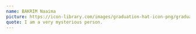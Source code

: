 ```yaml
---
name: BAKRIM Naaima
picture: https://icon-library.com/images/graduation-hat-icon-png/graduation-hat-icon-png-29.jpg
quote: I am a very mysterious person.
---
```


